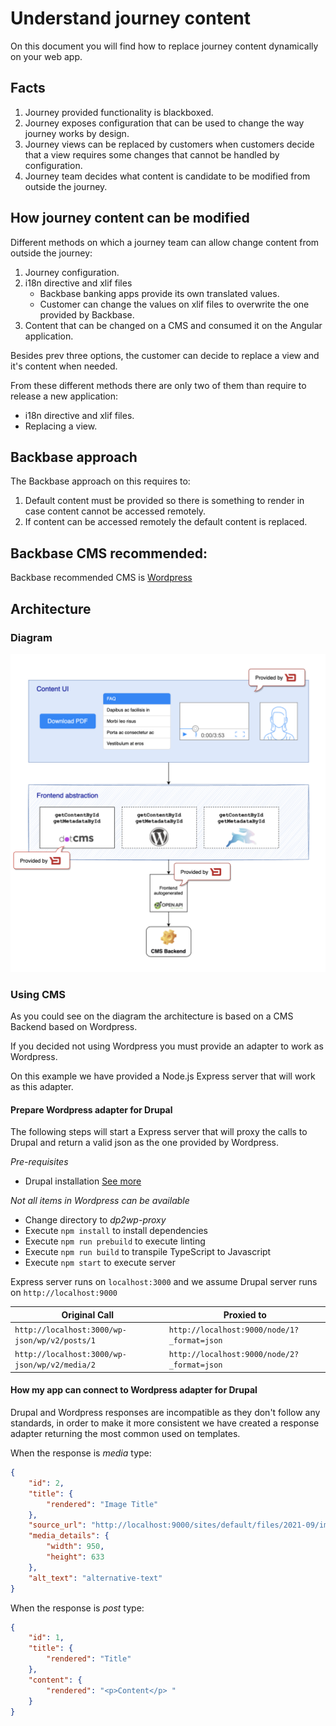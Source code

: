 # Understand journey content
On this document you will find how to replace journey content dynamically on your web app.

## Facts 

1. Journey provided functionality is blackboxed.
3. Journey exposes configuration that can be used to change the way journey works by design.
2. Journey views can be replaced by customers when customers decide that a view requires some changes that cannot be handled by configuration.
4. Journey team decides what content is candidate to be modified from outside the journey.
    
## How journey content can be modified
Different methods on which a journey team can allow change content from outside the journey:
1. Journey configuration. 
2. i18n directive and xlif files
    * Backbase banking apps provide its own translated values.
    * Customer can change the values on xlif files to overwrite the one provided by Backbase.
3. Content that can be changed on a CMS and consumed it on the Angular application. 

Besides prev three options, the customer can decide to replace a view and it's content when needed.

From these different methods there are only two of them than require to release a new application:
* i18n directive and xlif files.
* Replacing a view.

## Backbase approach
The Backbase approach on this requires to:
1. Default content must be provided so there is something to render in case content cannot be accessed remotely.
2. If content can be accessed remotely the default content is replaced.

## Backbase CMS recommended:
Backbase recommended CMS is [Wordpress](https://wordpress.com/)

## Architecture 

### Diagram
![alt text](./images/frontend-abstaction-layer-diagram.png "Frontend abstraction layer diagram")

### Using CMS
As you could see on the diagram the architecture is based on a CMS Backend based on Wordpress.

If you decided not using Wordpress you must provide an adapter to work as Wordpress.

On this example we have provided a Node.js Express server that will work as this adapter.

#### Prepare Wordpress adapter for Drupal
The following steps will start a Express server that will proxy the calls to Drupal and return a valid json as the one provided by Wordpress.

*Pre-requisites*
* Drupal installation [See more](../drupal-install/Readme.md)

_Not all items in Wordpress can be available_

* Change directory to *dp2wp-proxy*
* Execute `npm install` to install dependencies
* Execute `npm run prebuild` to execute linting
* Execute `npm run build` to transpile TypeScript to Javascript
* Execute `npm start` to execute server

Express server runs on `localhost:3000` and we assume Drupal server runs on `http://localhost:9000`


|                 Original Call                 |                 Proxied to                  |
| --------------------------------------------- | ------------------------------------------- | 
|`http://localhost:3000/wp-json/wp/v2/posts/1`  | `http://localhost:9000/node/1?_format=json` |
|`http://localhost:3000/wp-json/wp/v2/media/2`  | `http://localhost:9000/node/2?_format=json` |

#### How my app can connect to Wordpress adapter for Drupal
Drupal and Wordpress responses are incompatible as they don't follow any standards, in order to make it more consistent we have created a response adapter returning the most common used on templates.

When the response is *media* type:
```json
{
    "id": 2,
    "title": {
        "rendered": "Image Title"
    },
    "source_url": "http://localhost:9000/sites/default/files/2021-09/image.jpeg",
    "media_details": {
        "width": 950,
        "height": 633
    },
    "alt_text": "alternative-text"
}
```

When the response is *post* type:
```json
{
    "id": 1,
    "title": {
        "rendered": "Title"
    },
    "content": {
        "rendered": "<p>Content</p> "
    }
}
```


